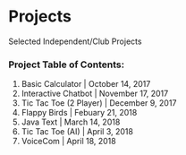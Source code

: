 # Projects

Selected Independent/Club Projects

### Project Table of Contents:
1) Basic Calculator               | October 14, 2017
2) Interactive Chatbot            | November 17, 2017
3) Tic Tac Toe (2 Player)         | December 9, 2017
4) Flappy Birds                   | Febuary 21, 2018
5) Java Text                      | March 14, 2018
6) Tic Tac Toe (AI)		  | April 3, 2018
7) VoiceCom                       | April 18, 2018
